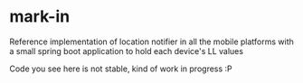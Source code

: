 # mark-in
Reference implementation of location notifier in all the mobile platforms with a small spring boot application to hold each device's LL values

Code you see here is not stable, kind of work in progress :P

